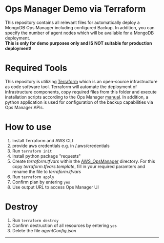 # Ops Manager Demo via Terraform

This repository contains all relevant files for automatically deploy a MongoDB Ops Manager including configured Backup.
In addition, you can specify the number of agent nodes which will be available for a MongoDB deployment.  
**This is only for demo purposes only and IS NOT suitable for production deployment!**

# Required Tools

This repository is utilizing [Terraform](https://www.terraform.io/) which is an open-source infrastructure as code software tool.
Terraform will automate the deployment of infrastructure components, copy required files from this folder and execute installation scripts according to the Ops Manager [manual](https://docs.opsmanager.mongodb.com/current/tutorial/install-simple-test-deployment/).
In addition, a python application is used for configuration of the backup capabilities via Ops Manager APIs.

# How to use

1. Install Terraform and AWS CLI
2. provide aws credentials e.g. in /.aws/credentials
3. Run `terraform init`
4. Install python package "requests"
5. Create _terraform.tfvars_ within the [AWS_OpsManager](AWS_OpsManager) directory. For this copy _terraform.tfvars.template_, fill in your required paramters and rename the file to _terraform.tfvars_
6. Run `terraform apply`
7. Confirm plan by entering `yes`
8. Use output URL to access Ops Manager UI

# Destroy

1. Run `terraform destroy`
2. Confirm destruction of all resources by entering `yes`
3. Delete the file _agentConfig.json_

---
